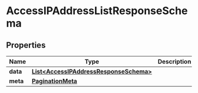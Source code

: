 

# AccessIPAddressListResponseSchema


## Properties

| Name | Type | Description | Notes |
|------------ | ------------- | ------------- | -------------|
|**data** | [**List&lt;AccessIPAddressResponseSchema&gt;**](AccessIPAddressResponseSchema.md) |  |  |
|**meta** | [**PaginationMeta**](PaginationMeta.md) |  |  |



